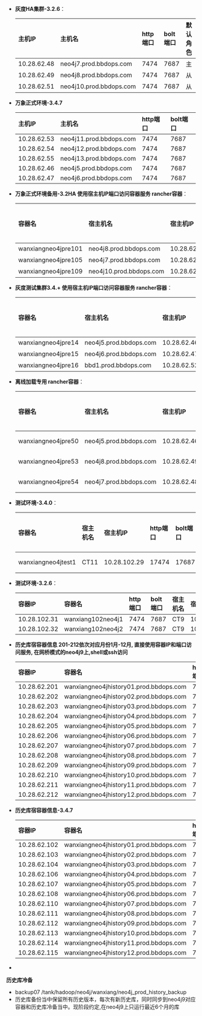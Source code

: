 - **灰度HA集群-3.2.6**：

    | 主机IP | 主机名 | http端口 | bolt端口 | 默认角色|
    | :------| :------ | :------ | :------ |:------ |
    | 10.28.62.48 | neo4j7.prod.bbdops.com  | 7474 | 7687 | 主 |
    | 10.28.62.49 | neo4j8.prod.bbdops.com  | 7474 | 7687 | 从 |
    | 10.28.62.51 | neo4j10.prod.bbdops.com | 7474 | 7687 | 从 
    

    
- **万象正式环境-3.4.7**
  
    | 主机IP | 主机名 | http端口 | bolt端口 |
    | :------| :------ | :------ | :------ |
    | 10.28.62.53 | neo4j11.prod.bbdops.com | 7474 | 7687 | 
    | 10.28.62.54 | neo4j12.prod.bbdops.com | 7474 | 7687 | 
    | 10.28.62.55 | neo4j13.prod.bbdops.com | 7474 | 7687 | 
    | 10.28.62.46 | neo4j5.prod.bbdops.com | 7474 | 7687 | 
    | 10.28.62.47 | neo4j6.prod.bbdops.com | 7474 | 7687 | 


- **万象正式环境备用-3.2HA 使用宿主机IP端口访问容器服务 rancher容器**：

    | 容器名 | 宿主机名 | 宿主机IP | http端口 | bolt端口 | ssh端口 | 默认角色|
    | :------| :------ | :------ | :------ | :------ |:------ |:------ |
    |   wanxiangneo4jpre101 | neo4j8.prod.bbdops.com | 10.28.62.49 |  20011 |  30011 | 10011 | 主 |
    |   wanxiangneo4jpre105 | neo4j7.prod.bbdops.com | 10.28.62.48 |  20015 |  30015 | 10015 | 从 |
    |   wanxiangneo4jpre109 | neo4j10.prod.bbdops.com| 10.28.62.51 |  20019 |  30019 | 10019 | 从 |

- **灰度测试集群3.4.+ 使用宿主机IP端口访问容器服务 rancher容器**：

    | 容器名 | 宿主机名 |宿主机IP | http端口 | bolt端口 | ssh端口 | 默认角色|
    | :------| :------ | :------ | :------ | :------ |:------ |:------ |
    |   wanxiangneo4jpre14 | neo4j5.prod.bbdops.com | 10.28.62.46 |  20014 |  30014 | 10014 | 主 |
    |   wanxiangneo4jpre15 | neo4j6.prod.bbdops.com | 10.28.62.47 |  20015 |  30015 | 10015 | 从 |
    |   wanxiangneo4jpre16 | bbd1.prod.bbdops.com | 10.28.62.52 |  20016 |  30016 | 10016 | 从 |

- **离线加载专用 rancher容器**：

    | 容器名 | 宿主机名 | 宿主机IP |http端口 | bolt端口 | ssh端口 | 默认角色| 备注 |
    | :------| :------ | :------ | :------ | :------ |:------ |:------ |:------ |
    |   wanxiangneo4jpre50 | neo4j5.prod.bbdops.com |   10.28.62.46 |  20050 |  30050 | 10050 | 单点 | 停用   |
    |   wanxiangneo4jpre53 | neo4j8.prod.bbdops.com |   10.28.62.49 |  20053 |  30053 | 10053 | 单点 | 3.4.7版本   |
    |   wanxiangneo4jpre54 | neo4j7.prod.bbdops.com |   10.28.62.48 |  20054 |  30054 | 10054 | 单点 | 3.2.6版本   |
    
- **测试环境-3.4.0**：

    | 容器名 | 宿主机名 | 宿主机IP |http端口 | bolt端口 | ssh端口 | 默认角色|
    | :------| :------ | :------ | :------ | :------ |:------ |:------ |
    |   wanxiangneo4jtest1 | CT11 |   10.28.102.29 |  17474 |  17687 | 52668 | 单点 |

- **测试环境-3.2.6**：

    | 容器IP | 容器名  | http端口 | bolt端口 | 宿主机名 | 宿主IP |
    | :------| :------ | :------ | :------  | :------ | :------ |
    | 10.28.102.31 | wanxiang102neo4j1 | 7474 | 7687  | CT9 | 10.28.102.19 |
    | 10.28.102.32 | wanxiang102neo4j2 | 7474 | 7687  | CT9 | 10.28.102.19 |

- **历史库宿容器信息 201-212依次对应月份1月-12月, 直接使用容器IP和端口访问服务, 在网桥模式的neo4j9上,shell或ssh访问**

    | 容器IP | 容器名  | http端口 | bolt端口 | 宿主机名 | 宿主IP |
    | :------| :------ | :------ | :------  | :------ | :------ |
    | 10.28.62.201 | wanxiangneo4jhistory01.prod.bbdops.com | 7474 | 7687  | neo4j9.prod.bbdops.com | 10.28.62.50 |
    | 10.28.62.202 | wanxiangneo4jhistory02.prod.bbdops.com | 7474 | 7687  | neo4j9.prod.bbdops.com | 10.28.62.50 |
    | 10.28.62.203 | wanxiangneo4jhistory03.prod.bbdops.com | 7474 | 7687  | neo4j9.prod.bbdops.com | 10.28.62.50 |
    | 10.28.62.204 | wanxiangneo4jhistory04.prod.bbdops.com | 7474 | 7687  | neo4j9.prod.bbdops.com | 10.28.62.50 |
    | 10.28.62.205 | wanxiangneo4jhistory05.prod.bbdops.com | 7474 | 7687  | neo4j9.prod.bbdops.com | 10.28.62.50 |
    | 10.28.62.206 | wanxiangneo4jhistory06.prod.bbdops.com | 7474 | 7687  | neo4j9.prod.bbdops.com | 10.28.62.50 |
    | 10.28.62.207 | wanxiangneo4jhistory07.prod.bbdops.com | 7474 | 7687  | neo4j9.prod.bbdops.com | 10.28.62.50 |
    | 10.28.62.208 | wanxiangneo4jhistory08.prod.bbdops.com | 7474 | 7687  | neo4j9.prod.bbdops.com | 10.28.62.50 |
    | 10.28.62.209 | wanxiangneo4jhistory09.prod.bbdops.com | 7474 | 7687  | neo4j9.prod.bbdops.com | 10.28.62.50 |
    | 10.28.62.210 | wanxiangneo4jhistory10.prod.bbdops.com | 7474 | 7687  | neo4j9.prod.bbdops.com | 10.28.62.50 |
    | 10.28.62.211 | wanxiangneo4jhistory11.prod.bbdops.com | 7474 | 7687  | neo4j9.prod.bbdops.com | 10.28.62.50 |
    | 10.28.62.212 | wanxiangneo4jhistory12.prod.bbdops.com | 7474 | 7687  | neo4j9.prod.bbdops.com | 10.28.62.50 |

- **历史库宿容器信息-3.4.7**

    | 容器IP | 容器名  | http端口 | bolt端口 | 宿主机名 | 宿主IP |
    | :------| :------ | :------ | :------  | :------ | :------ |
    | 10.28.62.102 | wanxiangneo4jhistory01.prod.bbdops.com | 7474 | 7687  | neo4j8.prod.bbdops.com | 10.28.62.49 |
    | 10.28.62.103 | wanxiangneo4jhistory02.prod.bbdops.com | 7474 | 7687  | neo4j8.prod.bbdops.com | 10.28.62.49 |
    | 10.28.62.104 | wanxiangneo4jhistory03.prod.bbdops.com | 7474 | 7687  | neo4j8.prod.bbdops.com | 10.28.62.49 |
    | 10.28.62.106 | wanxiangneo4jhistory04.prod.bbdops.com | 7474 | 7687  | neo4j7.prod.bbdops.com | 10.28.62.48 |
    | 10.28.62.107 | wanxiangneo4jhistory05.prod.bbdops.com | 7474 | 7687  | neo4j7.prod.bbdops.com | 10.28.62.48 |
    | 10.28.62.108 | wanxiangneo4jhistory06.prod.bbdops.com | 7474 | 7687  | neo4j7.prod.bbdops.com | 10.28.62.48 |
    | 10.28.62.110 | wanxiangneo4jhistory07.prod.bbdops.com | 7474 | 7687  | neo4j10.prod.bbdops.com | 10.28.62.51 |
    | 10.28.62.111 | wanxiangneo4jhistory08.prod.bbdops.com | 7474 | 7687  | neo4j10.prod.bbdops.com | 10.28.62.51 |
    | 10.28.62.112 | wanxiangneo4jhistory09.prod.bbdops.com | 7474 | 7687  | neo4j10.prod.bbdops.com | 10.28.62.51 |
    | 10.28.62.113 | wanxiangneo4jhistory10.prod.bbdops.com | 7474 | 7687  | neo4j8.prod.bbdops.com | 10.28.62.49 |
    | 10.28.62.114 | wanxiangneo4jhistory11.prod.bbdops.com | 7474 | 7687  | neo4j7.prod.bbdops.com | 10.28.62.48 |
    | 10.28.62.115 | wanxiangneo4jhistory12.prod.bbdops.com | 7474 | 7687  | neo4j10.prod.bbdops.com | 10.28.62.51 |
- 
**历史库冷备**
  - backup07 /tank/hadoop/neo4j/wanxiang/neo4j_prod_history_backup
  - 历史库备份当中保留所有历史版本，每次有新历史库，同时同步到neo4j9对应容器和历史库冷备当中。现阶段约定,在neo4j9上只运行最近6个月的库

